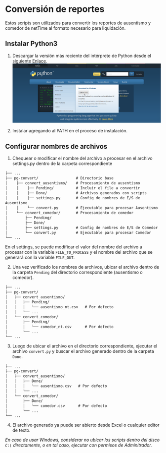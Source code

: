 # Conversión de reportes
Estos scripts son utilizados para convertir los reportes de ausentismo y comedor de netTime al formato necesario para liquidación.

## Instalar Python3 ##
1. Descargar la versión más reciente del intérprete de Python desde el siguiente [Enlace](https://www.python.org/ "Python Downloads").
![alt text](https://raw.githubusercontent.com/lucaslucyk/pg-convert/master/statics/dl_01.png)

2. Instalar agregando al PATH en el proceso de instalación.


## Configurar nombres de archivos ##
1. Chequear o modificar el nombre del archivo a procesar en el archivo settings.py dentro de la carpeta correspondiente

```
├── ...
├── pg-convert/                 # Directorio base
│    ├── convert_ausentismo/    # Procesamiento de ausentismo
│    │    ├── Pending/          # Incluir el file a convertir
│    │    ├── Done/             # Archivos generados con scripts
│    │    ├── settings.py       # Config de nombres de E/S de Ausentismo
│    │    └── convert.py        # Ejecutable para procesar Ausentismo
│    └── convert_comedor/       # Procesamiento de comedor
│        ├── Pending/
│        ├── Done/
│        ├── settings.py        # Config de nombres de E/S de Comedor
│        └── convert.py         # Ejecutable para procesar Comedor
└── ...
```

En el settings, se puede modificar el valor del nombre del archivo a procesar con la variable `FILE_TO_PROCESS` y el nombre del archivo que se generará con la variable `FILE_OUT`.

2. Una vez verificado los nombres de archivos, ubicar el archivo dentro de la carpeta `Pending` del directorio correspondiente (ausentismo o comedor). 
```
├── ...
├── pg-convert/                 
│   ├── convert_ausentismo/    
│   │   ├── Pending/
│   │   │   └── ausentismo_nt.csv   # Por defecto           
│   │   └── ...
│   └── convert_comedor/
│       ├── Pending/
│       │   └── comedor_nt.csv      # Por defecto    
│       └── ...
└── ...
```

3. Luego de ubicar el archivo en el directorio correspondiente, ejecutar el archivo `convert.py` y buscar el archivo generado dentro de la carpeta `Done`.

```
├── ...
├── pg-convert/                 
│   ├── convert_ausentismo/    
│   │   ├── Done/
│   │   │   └── ausentismo.csv   # Por defecto           
│   │   └── ...
│   └── convert_comedor/
│       ├── Done/
│       │   └── comedor.csv      # Por defecto    
│       └── ...
└── ...
```

4. El archivo generado ya puede ser abierto desde Excel o cualquier editor de texto.

*En caso de usar Windows, considerar no ubicar los scripts dentro del disco `C:\` directamente, o en tal caso, ejecutar con permisos de Adminitrador.*